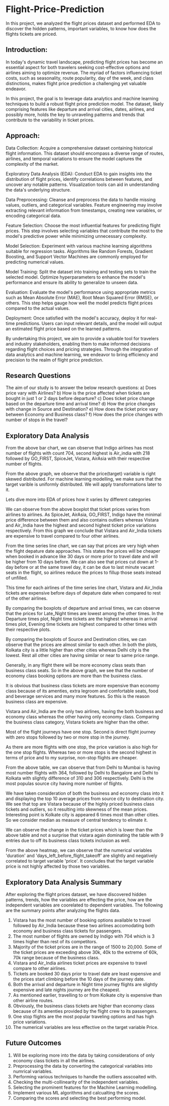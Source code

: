 # Flight-Price-Prediction

In this project, we analyzed the flight prices dataset and performed EDA to discover the hidden patterns, important variables, to know how does the flights tickets are priced.

## Introduction:

In today's dynamic travel landscape, predicting flight prices has become an essential aspect for both travelers seeking cost-effective options and airlines aiming to optimize revenue. The myriad of factors influencing ticket costs, such as seasonality, route popularity, day of the week, and class distinctions, makes flight price prediction a challenging yet valuable endeavor.

In this project, the goal is to leverage data analytics and machine learning techniques to build a robust flight price prediction model. The dataset, likely comprising features like departure and arrival cities, dates, airlines, and possibly more, holds the key to unraveling patterns and trends that contribute to the variability in ticket prices.

## Approach:

Data Collection: Acquire a comprehensive dataset containing historical flight information. This dataset should encompass a diverse range of routes, airlines, and temporal variations to ensure the model captures the complexity of the market.

Exploratory Data Analysis (EDA): Conduct EDA to gain insights into the distribution of flight prices, identify correlations between features, and uncover any notable patterns. Visualization tools can aid in understanding the data's underlying structure.

Data Preprocessing: Cleanse and preprocess the data to handle missing values, outliers, and categorical variables. Feature engineering may involve extracting relevant information from timestamps, creating new variables, or encoding categorical data.

Feature Selection: Choose the most influential features for predicting flight prices. This step involves selecting variables that contribute the most to the model's predictive power while minimizing unnecessary complexity.

Model Selection: Experiment with various machine learning algorithms suitable for regression tasks. Algorithms like Random Forests, Gradient Boosting, and Support Vector Machines are commonly employed for predicting numerical values.

Model Training: Split the dataset into training and testing sets to train the selected model. Optimize hyperparameters to enhance the model's performance and ensure its ability to generalize to unseen data.

Evaluation: Evaluate the model's performance using appropriate metrics such as Mean Absolute Error (MAE), Root Mean Squared Error (RMSE), or others. This step helps gauge how well the model predicts flight prices compared to the actual values.

Deployment: Once satisfied with the model's accuracy, deploy it for real-time predictions. Users can input relevant details, and the model will output an estimated flight price based on the learned patterns.

By undertaking this project, we aim to provide a valuable tool for travelers and industry stakeholders, enabling them to make informed decisions regarding flight choices and pricing strategies. Through the integration of data analytics and machine learning, we endeavor to bring efficiency and precision to the realm of flight price prediction.

## Research Questions
The aim of our study is to answer the below research questions:
a) Does price vary with Airlines?
b) How is the price affected when tickets are bought in just 1 or 2 days before departure?
c) Does ticket price change based on the departure time and arrival time?
d) How the price changes with change in Source and Destination?
e) How does the ticket price vary between Economy and Business class?
f) How does the price changes with number of stops in the travel?

## Exploratory Data Analysis


From the above bar chart, we can observe that Indigo airlines has most number of flights with count 704, second highest is Air_india with 218 followed by GO_FIRST, SpiceJet, Vistara, AirAsia with their respective number of flights.


From the above graph, we observe that the price(target) variable is right skewed distributed. For machine learning modelling, we make sure that the target varible is uniformly distributed. We will apply transformations later to it.

Lets dive more into EDA of prices how it varies by different categories


We can observe from the above boxplot that ticket prices varies from airlines to airlines. As SpiceJet, AirAsia, GO_FIRST, Indigo have the minimal price difference between them and also contains outliers whereas Vistara and Air_India have the highest and second highest ticket price variations respectively. From this graph we conclude that Vistara and Air_India tickets are expensive to travel compared to four other airlines.


From the time series line chart, we can say that prices are very high when the flight depature date approaches. This states the prices will be cheaper when booked in advance like 30 days or more prior to travel date and will be higher from 10 days before. We can also see that prices cut down at 1-day before or at the same travel day, it can be due to last minute vacant seats in the flight, so airlines reduce the prices to fillup those seats instead of unfilled.


This time for each airlines of the time series line chart, Vistara and Air_India tickets are expensive before days of depature date when compared to rest of the other airlines.


By comparing the boxplots of departure and arrival times, we can observe that the prices for Late_Night times are lowest among the other times. In the Departure times plot, Night time tickets are the highest whereas in arrival times plot, Evening time tickets are highest compared to other times with their respective plots.


By comparing the boxplots of Source and Destination cities, we can observe that the prices are almost similar to each other. In both the plots, Kolkata city is a little higher than other cities whereas Delhi city is the lowest. Rest all other cities are having similar or near to same price range.


Generally, in any flight there will be more economy class seats than business class seats. So in the above graph, we see that the number of economy class booking options are more than the business class.


It is obvious that business class tickets are more expensive than economy class because of its amenties, extra legroom and comfortable seats, food and beverage services and many more features. So this is the reason business class are expensive.


Vistara and Air_India are the only two airlines, having the both business and economy class whereas the other having only economy class. Comparing the business class category, Vistara tickets are higher than the other.


Most of the flight journeys have one stop. Second is direct flight journey with zero stops followed by two or more stop in the journey.


As there are more flights with one stop, the price variation is also high for the one stop flights. Whereas two or more stops is the second highest in terms of price and to my surprise, non-stop flights are cheaper.


From the above table, we can observe that from Delhi to Mumbai is having most number flights with 364, followed by Delhi to Bangalore and Delhi to Kolkata with slightly difference of 310 and 306 respectively. Delhi is the most populas source city having more number of flights.

We have taken consideration of both the business and economy class into it and displaying the top 10 average prices from source city to destination city. We see that top are Vistara because of the highly priced business class tickets and outliers, so it resulting into skewness of the mean prices. Interesting point is Kolkate city is appeared 6 times most than other cities. So we consider median as measure of central tendency to elimate it.



We can observe the change in the ticket prices which is lower than the above table and not a surprise that vistara again dominating the table with 9 entries due to off its business class tickets inclusion as well.


From the above heatmap, we can observe that the numerical variables 'duration' and 'days_left_before_flight_takeoff' are slightly and negatively correlated to target variable 'price'. It concludes that the target variable price is not highly affected by those two variables.

## Exploratory Data Analysis Summary

After exploring the flight prices dataset, we have discovered hidden patterns, trends, how the variables are effecting the price, how are the independent variables are coorelated to dependent variables. The following are the summary points after analyzing the flights data.

1. Vistara has the most number of booking options available to travel followed by Air_India because these two airlines accomodating both economy and business class tickets for passengers.
2. The most number of flights are owned by Indigo with 704 which is 3 times higher than rest of its competitors.
3. Majority of the ticket prices are in the range of 1500 to 20,000. Some of the ticket prices are exceeding above 30k, 40k to the extreme of 60k, 70k range because of the business class.
4. Vistara and Air_India airlines ticket prices are expensive to travel compare to other airlines.
5. Tickets are booked 30 days prior to travel date are least expensive and the prices start climbing before the 10 days of the journey date.
6. Both the arrival and departure in Night time journey flights are slightly expensive and late nights journey are the cheapest.
7. As mentioned earlier, travelling to or from Kolkate city is expensive than other airline routes.
8. Obviously, the business class tickets are higher than economy class because of its amenties provided by the flight crew to its passengers.
9. One stop flights are the most popular traveling options and has high price variations.
10. The numerical variables are less effective on the target variable Price.

## Future Outcomes
1. Will be exploring more into the data by taking considerations of only economy class tickets in all the airlines.
2. Preprocessing the data by converting the categorical variables into numrical variables.
3. Performing various techniques to handle the outliers asscoaited with.
4. Checking the multi-collinearity of the independent variables.
5. Selecting the prominent features for the Machine Learning modelling.
6. Implement various ML algorithms and calcualting the scores.
7. Comparing the scores and selecting the best performing model.
